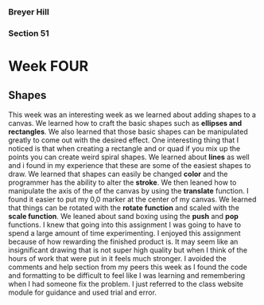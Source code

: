 ### Breyer Hill
### Section 51

# Week FOUR
## Shapes
 This week was an interesting week as we learned about adding shapes to a canvas. We learned how to craft the basic shapes such as **ellipses and rectangles**. We also learned that those basic shapes can be manipulated greatly to come out with the desired effect. One interesting thing that I noticed is that when creating a rectangle and or quad if you mix up the points you can create weird spiral shapes. We learned about **lines** as well and i found in my experience that these are some of the easiest shapes to draw. We learned that shapes can easily be changed **color** and the programmer has the ability to alter the **stroke**. We then leaned how to manipulate the axis of the of the canvas by using the **translate** function. I found it easier to put my 0,0 marker at the center of my canvas. We learned that things can be rotated with the **rotate function** and scaled with the **scale function**. We leaned about sand boxing using the **push** and **pop** functions. I knew that going into this assignment I was going to have to spend a large amount of time experimenting. I enjoyed this assignment because of how rewarding the finished product is. It may seem like an insignificant drawing that is not super high quality but when I think of the hours of work that were put in it feels much stronger. I avoided the comments and help section from my peers this week as I found the code and formatting to be difficult to feel like I was learning and remembering when I had someone fix the problem. I just referred to the class website module for guidance and used trial and error.
